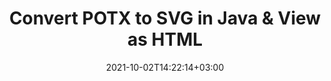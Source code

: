---
############################# Static ############################
layout: "autogen"
date: 2021-10-02T14:22:14+03:00
draft: false
path: "total/java/conversion/potx-to-svg/"

############################# Head ############################
head_title: "Convert POTX to SVG in Java - Sample Java Code"
head_description: "Java document conversion library to convert POTX to SVG and 100+ other file formats in Java & J2SE applications. View the Converted SVG document as HTML viewer."

############################# Header ############################
title: "Convert POTX to SVG in Java & View as HTML"
description: "Programmatically convert POTX to SVG in Java & J2SE platforms using flexible document manipulation options to customize the resultant document. Convert the complete document or some specific pages based on page numbers or selective page ranges using Java document conversion library."

############################# SubMenu ############################
submenu:
    enable: false

############################# Content ############################
content:
    enable: true
    block:
    - title_left: "POTX to SVG Conversion in Java"
      content_left: |
          Perform POTX to SVG file conversion in three simple steps using Java. View the converted document as HTML without any external software dependency.

          -   Create a new instance of **Converter** class and load the POTX file
          -   Set **ConvertOptions** for the SVG document type
          -   Call **Convert** method of **Converter** class instance for conversion to SVG
          -   Set options for HTML viewer
          -   Create **Viewer** object to view converted SVG as HTML
          
      title_right: "Convert Remotely Located Documents"
      content_right: |
          You require `GroupDocs.Conversion` & `GroupDocs.Viewer` namespaces to convert between a wide range of popular document types such as PDF, Microsoft Word, Excel, PowerPoint, Project, Outlook, HTML, diagrams and image file formats. Explore other [Java APIs for Office documents](https://products.conholdate.com/total/java/) as offered by Conholdate.Total.
          
          Get the respective assembly files from the [downloads](https://downloads.conholdate.com/total/java) or fetch the whole package from [Maven](https://repository.conholdate.com/webapp/#/artifacts/browse/tree/General/repo) to add 'Conholdate.Total` directly in your workspace.
          
      code: |
          ```cs {linenos=false}
          // Convert POTX to SVG using GroupDocs.Conversion API
          // Load the source POTX file to be converted
          Converter converter = new Converter("input.potx");

          // Get the convert options ready for the target SVG format
          ConvertOptions convertOptions = new FileType().fromExtension("svg").getConvertOptions();

          // Convert to SVG format
          converter.convert("output.svg", convertOptions);

          // Create Viewer object to view the converted SVG as HTML
          try (Viewer viewer = new Viewer("output.svg"))
          {
              // Set options for HTML viewer
              HtmlViewOptions viewOptions = HtmlViewOptions.forEmbeddedResources("output{0}.html");

              // View converted SVG as HTML
              viewer.view(viewOptions);
          }
          ```
    - title_left: "Convert Password Protected POTX to SVG"
      content_left: |
          Accurately load and convert documents that are protected with a password within your Java based applications. The file format conversion API also supports rendering remote documents from different sources including S3, Blob, FTP, Stream, URL or a local disk.

          -   Create new instance of **Converter** class and pass source document path
          -   Instantiate the proper **ConvertOptions** class e.g. (**PdfConvertOptions**, **WordProcessingConvertOptions**, **SpreadsheetConvertOptions** etc.)
          -   Call **convert** method of **Converter** class instance and pass filename for the converted document
        
      title_right: "Source Document Information Extraction"
      content_right: |
          The documents information extraction feature not only allows getting the basic information about the source document file but it also supports extracting some valuable file-format specific information such as project start and end dates of a Microsoft Project file, any printing restrictions on a PDF document, list of folders enclosed in an Outlook data file etc. 

          Convert popular document file formats on different operating systems such as Windows, Linux or macOS while using development environments such as NetBeans, IntelliJ IDEA and Eclipse.
          
      code: |
          ```cs {linenos=false}
          // Load and convert password protected documents
          WordProcessingLoadOptions loadOptions = new WordProcessingLoadOptions();
          loadOptions.setPassword("12345");

          // Create an instance of Converter class and pass source document path and the load options delegate as a constructor parameters
          Converter converter = new Converter("input.potx", loadOptions);

          // Instantiate PdfConvertOptions class
          PdfConvertOptions options = new PdfConvertOptions();

          // Call convert method of Converter class instance and pass filename for the converted document and the instance of ConvertOptions from the previous step
          converter.convert("output.svg, options);
          ```
############################# About Formats ############################
about_formats:
    enable: false
############################# More Formats ############################
more_formats:
    enable: true
    auto: false
    other_out_formats: PDF DOCX DOT DOTX DOTM TXT RTF HTML MHTML XLS XLSX XLSM XLT XLTX XLTM DIF PPT PPTX PPS PPSX POT POTX POTM ODT OTT EMZ WMZ SVGZ TEX DCM WMF BMP PNG GIF JPEG TIFF
############################# Back to top ###############################
back_to_top:
  enable: true
---